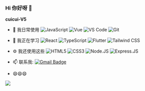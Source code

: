 ### Hi 你好呀 👋

**cuicui-V5**


-   🔭 我日常使用
    ![JavaScript](https://img.shields.io/badge/-JavaScript-black?style=plastic&logo=javascript)
    ![Vue](https://img.shields.io/badge/Vue.js-35495E?style=plastic&logo=vuedotjs&logoColor=4FC08D)
    ![VS Code](https://img.shields.io/badge/-VS%20Code-007ACC?style=plastic&logo=visual-studio-code)
    ![Git](https://img.shields.io/badge/-Git-black?style=plastic&logo=git)

-   🌱 我正在学习
    ![React](https://img.shields.io/badge/-React-3b2e5a?style=plastic&logo=react)
    ![TypeScript](https://shields.io/badge/TypeScript-3178C6?logo=TypeScript&logoColor=FFF&style=plastic)
    ![Flutter](https://img.shields.io/static/v1?style=for-the-badge&message=Flutter&color=02569B&logo=Flutter&logoColor=FFFFFF&label=)
    ![Tailwind CSS](https://img.shields.io/static/v1?style=for-the-badge&message=Tailwind+CSS&color=222222&logo=Tailwind+CSS&logoColor=06B6D4&label=)

-   ⚙️ 我还使用这些 ![HTML5](https://img.shields.io/badge/-HTML5-E34F26?style=plastic&logo=html5&logoColor=white)
    ![CSS3](https://img.shields.io/badge/-CSS3-1572B6?style=plastic&logo=css3)
    ![Node.JS](https://img.shields.io/badge/-Node.JS-black?style=plastic&logo=Node.js) ![Express.JS](https://img.shields.io/badge/-Express.JS-c7b198?style=plastic&logo=Express.JS)
-   📫 联系我: [![Gmail Badge](https://img.shields.io/badge/-cuicuiv5@gmail.com-c14438?style=plastic&logo=Gmail&logoColor=white&link=mailto:cuicuiv5@gmail.com)](mailto:cuicuiv5@gmail.com)
-   😄😄😄

![](https://github-readme-stats.vercel.app/api?username=cuicui-V5)
